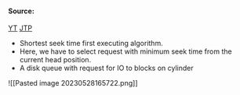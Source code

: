 #### Source:
[YT](https://www.youtube.com/watch?v=eME2bckEFQw&list=PLXj4XH7LcRfDrdQuJTHIPmKMpa7eYVaPm&index=92)
[JTP](https://www.javatpoint.com/os-sstf-scheduling-algorithm)

* Shortest seek time first executing algorithm.
* Here, we have to select request with minimum seek time from the current head position.
* A disk queue with request for IO to blocks on cylinder

![[Pasted image 20230528165722.png]]


